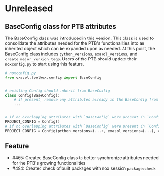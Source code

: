 # Unreleased

## BaseConfig class for PTB attributes

The BaseConfig class was introduced in this version. This class is used to consolidate
the attributes needed for the PTB's functionalities into an inherited object which can
be expanded upon as needed. At this point, the BaseConfig class includes
``python_versions``, ``exasol_versions``, and ``create_major_version_tags``. Users of
the PTB should update their ``noxconfig.py`` to start using this feature.

```python
# noxconfig.py
from exasol.toolbox.config import BaseConfig


# existing Config should inherit from BaseConfig
class Config(BaseConfig):
    # if present, remove any attributes already in the BaseConfig from the added attributes
    ...


# if no overlapping attributes with `BaseConfig` were present in `Config`, then this is unmodified.
PROJECT_CONFIG = Config()
# if no overlapping attributes with `BaseConfig` were present in `Config`, then this should be modified.
PROJECT_CONFIG = Config(python_versions=(...), exasol_versions=(...), create_major_version_tags=True)
```

## Feature

* #465: Created BaseConfig class to better synchronize attributes needed for the PTB's
  growing functionalities
* #494: Created check of built packages with nox session `package:check`
